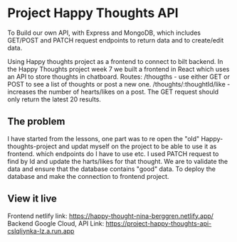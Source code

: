 # Project Happy Thoughts API

To Build our own API, with Express and MongoDB, which includes GET/POST and PATCH request endpoints to return data and to create/edit data.

Using Happy thoughts project as a frontend to connect to bilt backend.
In the Happy Thoughts project week 7 we built a frontend in React which uses an API to store thoughts in chatboard.
Routes:
/thougths - use either GET or POST to see a list of thoughts or post a new one.
/thoughts/:thoughtId/like - increases the number of hearts/likes on a post.
The GET request should only return the latest 20 results.
## The problem

I have started from the lessons, one part was to re open the "old" Happy-thoughts-project and updat myself on the project to be able to use it as frontend. which endpoints do I have to use etc. 
I used PATCH request to find by Id and update the harts/likes for that thought.
We are to validate the data and ensure that the database contains "good" data.
To deploy the database and make the connection to frontend project.

## View it live
Frontend netlify link:  https://happy-thought-nina-berggren.netlify.app/
Backend Google Cloud, API Link: https://project-happy-thoughts-api-cslqliynka-lz.a.run.app
